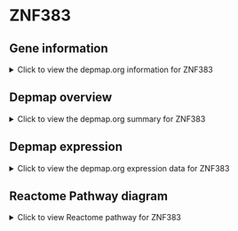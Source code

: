 <h1>ZNF383</h1>

<h2>Gene information</h2>
<details>
  <summary>Click to view the depmap.org information for ZNF383</summary>
  <iframe src="https://depmap.org/portal/gene/ZNF383?tab=about" style="border:none;width:100%;height:800px"></iframe>
</details>

<h2>Depmap overview</h2>
<details>
  <summary>Click to view the depmap.org summary for ZNF383</summary>
  <iframe src="https://depmap.org/portal/gene/ZNF383?tab=overview" style="border:none;width:100%;height:800px"></iframe>
</details>

<h2>Depmap expression</h2>
<details>
  <summary>Click to view the depmap.org expression data for ZNF383</summary>
  <iframe src="https://depmap.org/portal/gene/ZNF383?tab=characterization" style="border:none;width:100%;height:800px"></iframe>
</details>



<h2>Reactome Pathway diagram</h2>
<details>
  <summary>Click to view Reactome pathway for ZNF383</summary>
  <p>Generic Transcription Pathway</p>
  <iframe src="https://reactome.org/PathwayBrowser/#/R-HSA-212436" style="border:none;width:100%;height:800px"></iframe>
</details>



